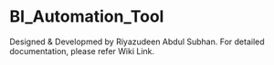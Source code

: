 # BI_Automation_Tool

Designed & Developmed by Riyazudeen Abdul Subhan. For detailed documentation, please refer Wiki Link.
